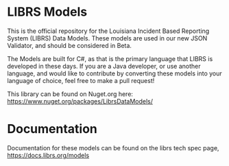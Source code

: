# LIBRS Models

This is the official repository for the Louisiana Incident Based Reporting System (LIBRS) Data Models. These models are used in our new JSON Validator, and should be considered in Beta. 

The Models are built for C#, as that is the primary language that LIBRS is developed in these days. If you are a Java developer, or use another language, and would like to contribute by converting these models into your language of choice, feel free to make a pull request!

This library can be found on Nuget.org here: https://www.nuget.org/packages/LibrsDataModels/

# Documentation

Documentation for these models can be found on the librs tech spec page, https://docs.librs.org/models
